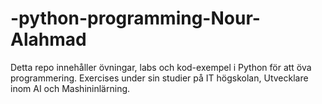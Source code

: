 # -python-programming-Nour-Alahmad

Detta repo innehåller övningar, labs och kod-exempel i Python för att öva programmering.
Exercises under sin studier på IT högskolan, Utvecklare inom AI och Mashininlärning.